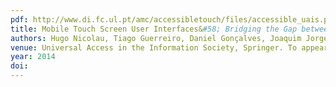 ```yaml
---
pdf: http://www.di.fc.ul.pt/amc/accessibletouch/files/accessible_uais.pdf
title: Mobile Touch Screen User Interfaces&#58; Bridging the Gap between Motor Impaired and Able-Bodied Users
authors: Hugo Nicolau, Tiago Guerreiro, Daniel Gonçalves, Joaquim Jorge
venue: Universal Access in the Information Society, Springer. To appear.
year: 2014
doi: 
---
```

